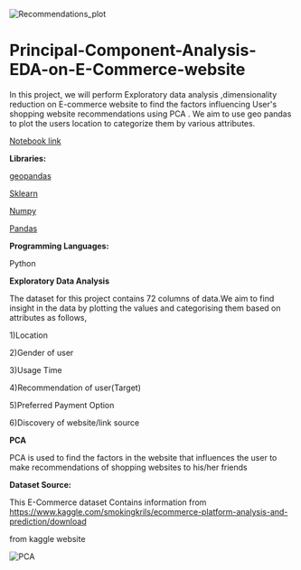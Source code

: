 
![Recommendations_plot](https://user-images.githubusercontent.com/86889886/129640550-1b72afa4-08de-4d0f-a247-cc78eda11c13.png)
# Principal-Component-Analysis-EDA-on-E-Commerce-website
In this project, we will perform Exploratory data analysis ,dimensionality reduction on E-commerce website to find the factors influencing User's shopping website recommendations  using PCA . We aim to use geo pandas to plot the users location to categorize them by various attributes. 

[Notebook link](https://github.com/arunsivakumar5/Principal-Component-Analysis-EDA-on-E-Commerce-website/blob/main/Principal%20Component%20Analysis%2C%20EDA%20on%20E-Commerce%20website.ipynb)

**Libraries:**

  [geopandas](https://geopandas.org/)

  [Sklearn](https://scikit-learn.org/stable/index.html) 
  
  [Numpy](https://numpy.org/)            
  
  [Pandas](https://pandas.pydata.org/) 
  
**Programming Languages:**   

  Python

**Exploratory Data Analysis**

The dataset for this project contains 72 columns of data.We aim to find insight in the data by plotting the values and categorising them based on attributes as follows,

1)Location

2)Gender of user

3)Usage Time

4)Recommendation of user(Target)

5)Preferred Payment Option

6)Discovery of website/link source

**PCA**

PCA is used to find the factors in the website that influences the user to make recommendations of shopping websites to his/her friends

**Dataset Source:**   

This E-Commerce dataset Contains information from https://www.kaggle.com/smokingkrils/ecommerce-platform-analysis-and-prediction/download 

from kaggle website

![PCA](https://user-images.githubusercontent.com/86889886/129640729-c6f667e9-4343-4995-9b9b-6d0ce8c6cf59.png)
